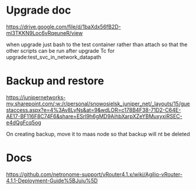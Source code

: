 # Upgrade doc

https://drive.google.com/file/d/1baXdx56fB2D-ml3TKKN9Loc6vRqeuneR/view

when upgrade just bash to the test container rather than attach so that the other scripts can be run after upgrade
Tc for upgrade:test_svc_in_network_datapath

# Backup and restore

https://junipernetworks-my.sharepoint.com/:w:/r/personal/snowosielsk_juniper_net/_layouts/15/guestaccess.aspx?e=4%3Av8LyNs&at=9&wdLOR=c178B4F38-71D2-C64E-AE17-BF116F8C74F6&share=ESrl9h6gMD9AihbXarpXZeYBMuxyxiRSEC-e4dQgFcq5og

On creating backup, move it to maas node so that backup will nt be deleted

# Docs

https://github.com/netronome-support/vRouter4.1.x/wiki/Agilio-vRouter-4.1.1-Deployment-Guide%5BJuju%5D
